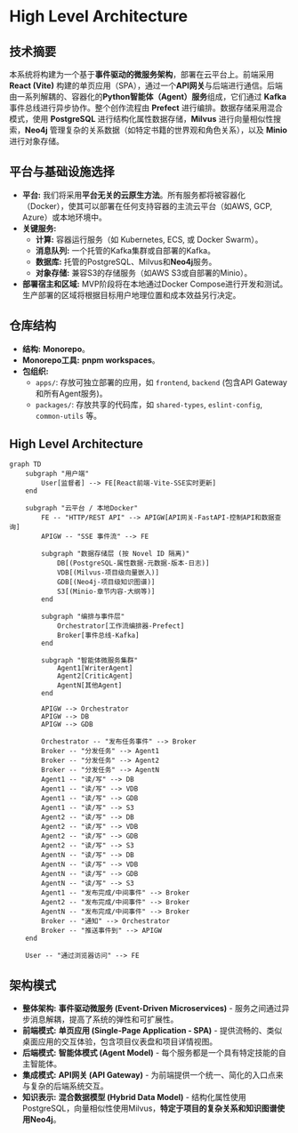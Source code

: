 # High Level Architecture

## 技术摘要

本系统将构建为一个基于**事件驱动的微服务架构**，部署在云平台上。前端采用**React (Vite)** 构建的单页应用（SPA），通过一个**API网关**与后端进行通信。后端由一系列解耦的、容器化的**Python智能体（Agent）服务**组成，它们通过 **Kafka** 事件总线进行异步协作。整个创作流程由 **Prefect** 进行编排。数据存储采用混合模式，使用 **PostgreSQL** 进行结构化属性数据存储，**Milvus** 进行向量相似性搜索，**Neo4j** 管理复杂的关系数据（如特定书籍的世界观和角色关系），以及 **Minio** 进行对象存储。

## 平台与基础设施选择

*   **平台:** 我们将采用**平台无关的云原生方法**。所有服务都将被容器化（Docker），使其可以部署在任何支持容器的主流云平台（如AWS, GCP, Azure）或本地环境中。
*   **关键服务:**
    *   **计算:** 容器运行服务（如 Kubernetes, ECS, 或 Docker Swarm）。
    *   **消息队列:** 一个托管的Kafka集群或自部署的Kafka。
    *   **数据库:** 托管的PostgreSQL、Milvus和**Neo4j**服务。
    *   **对象存储:** 兼容S3的存储服务（如AWS S3或自部署的Minio）。
*   **部署宿主和区域:** MVP阶段将在本地通过Docker Compose进行开发和测试。生产部署的区域将根据目标用户地理位置和成本效益另行决定。

## 仓库结构

*   **结构:** **Monorepo**。
*   **Monorepo工具:** **pnpm workspaces**。
*   **包组织:**
    *   `apps/`: 存放可独立部署的应用，如 `frontend`, `backend` (包含API Gateway和所有Agent服务)。
    *   `packages/`: 存放共享的代码库，如 `shared-types`, `eslint-config`, `common-utils` 等。

## High Level Architecture

```mermaid
graph TD
    subgraph "用户端"
        User[监督者] --> FE[React前端-Vite-SSE实时更新]
    end
    
    subgraph "云平台 / 本地Docker"
        FE -- "HTTP/REST API" --> APIGW[API网关-FastAPI-控制API和数据查询]
        APIGW -- "SSE 事件流" --> FE
        
        subgraph "数据存储层 (按 Novel ID 隔离)"
            DB[(PostgreSQL-属性数据-元数据-版本-日志)]
            VDB[(Milvus-项目级向量嵌入)]
            GDB[(Neo4j-项目级知识图谱)]
            S3[(Minio-章节内容-大纲等)]
        end
        
        subgraph "编排与事件层"
            Orchestrator[工作流编排器-Prefect]
            Broker[事件总线-Kafka]
        end
        
        subgraph "智能体微服务集群"
            Agent1[WriterAgent]
            Agent2[CriticAgent]
            AgentN[其他Agent]
        end
        
        APIGW --> Orchestrator
        APIGW --> DB
        APIGW --> GDB
        
        Orchestrator -- "发布任务事件" --> Broker
        Broker -- "分发任务" --> Agent1
        Broker -- "分发任务" --> Agent2
        Broker -- "分发任务" --> AgentN
        Agent1 -- "读/写" --> DB
        Agent1 -- "读/写" --> VDB
        Agent1 -- "读/写" --> GDB
        Agent1 -- "读/写" --> S3
        Agent2 -- "读/写" --> DB
        Agent2 -- "读/写" --> VDB
        Agent2 -- "读/写" --> GDB
        Agent2 -- "读/写" --> S3
        AgentN -- "读/写" --> DB
        AgentN -- "读/写" --> VDB
        AgentN -- "读/写" --> GDB
        AgentN -- "读/写" --> S3
        Agent1 -- "发布完成/中间事件" --> Broker
        Agent2 -- "发布完成/中间事件" --> Broker
        AgentN -- "发布完成/中间事件" --> Broker
        Broker -- "通知" --> Orchestrator
        Broker -- "推送事件到" --> APIGW
    end
    
    User -- "通过浏览器访问" --> FE
```

## 架构模式

*   **整体架构:** **事件驱动微服务 (Event-Driven Microservices)** - 服务之间通过异步消息解耦，提高了系统的弹性和可扩展性。
*   **前端模式:** **单页应用 (Single-Page Application - SPA)** - 提供流畅的、类似桌面应用的交互体验，包含项目仪表盘和项目详情视图。
*   **后端模式:** **智能体模式 (Agent Model)** - 每个服务都是一个具有特定技能的自主智能体。
*   **集成模式:** **API网关 (API Gateway)** - 为前端提供一个统一、简化的入口点来与复杂的后端系统交互。
*   **知识表示:** **混合数据模型 (Hybrid Data Model)** - 结构化属性使用PostgreSQL，向量相似性使用Milvus，**特定于项目的复杂关系和知识图谱使用Neo4j**。
